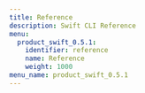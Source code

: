 ```yaml
---
title: Reference
description: Swift CLI Reference
menu:
  product_swift_0.5.1:
    identifier: reference
    name: Reference
    weight: 1000
menu_name: product_swift_0.5.1
---
```

